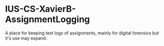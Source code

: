 # IUS-CS-XavierB-AssignmentLogging
A place for keeping text logs of assignments, mainly for digital forensics but it's use may expand.
